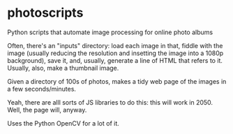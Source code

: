 # photoscripts
Python scripts that automate image processing for online photo albums

Often, there's an "inputs" directory: load each image in that, 
fiddle with the image (usually reducing the resolution and insetting 
the image into a 1080p background), save it, and, usually, generate
a line of HTML that refers to it. Usually, also, make a thumbnail image.

Given a directory of 100s of photos, makes a tidy web page of the images
in a few seconds/minutes. 

Yeah, there are alll sorts of JS libraries to do this: this will work in 2050.
Well, the page will, anyway. 

Uses the Python OpenCV for a lot of it. 
